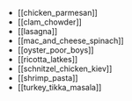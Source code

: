 - [[chicken_parmesan]]
- [[clam_chowder]]
- [[lasagna]]
- [[mac_and_cheese_spinach]]
- [[oyster_poor_boys]]
- [[ricotta_latkes]]
- [[schnitzel_chicken_kiev]]
- [[shrimp_pasta]]
- [[turkey_tikka_masala]]